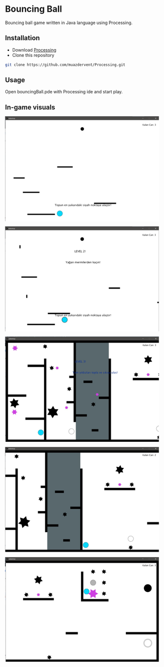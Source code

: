 # Bouncing Ball

Bouncing ball game written in Java language using Processing. 

## Installation
 - Download [Processing](https://processing.org/download/)
 - Clone this repository



```bash
git clone https://github.com/muazdervent/Processing.git
```

## Usage

Open bouncingBall.pde with Processing ide and start play.

## In-game visuals
![pic0](s1-1.jpg)

![pic1](s2.jpg)

![pic2](s3-1.jpg)

![pic3](s3-2.jpg)

![pic4](s3-3.jpg)